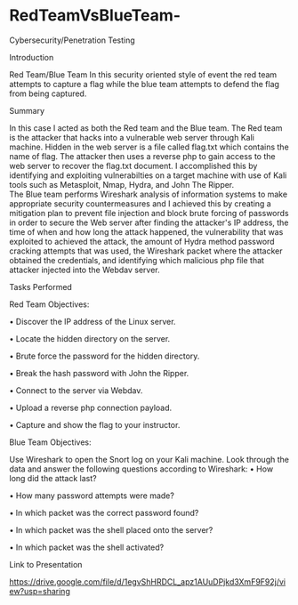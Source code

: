 # RedTeamVsBlueTeam-
Cybersecurity/Penetration Testing

Introduction

Red Team/Blue Team
    In this security oriented style of event the red team attempts to capture a flag while the blue team attempts to defend the flag from being captured.
    
Summary

  In this case I acted as both the Red team and the Blue team. The Red team is the attacker that hacks into a vulnerable web server through Kali machine. Hidden in the web server is a file called flag.txt which contains the name of flag. The attacker then uses a reverse php to gain access to the web server to recover the flag.txt document. I accomplished this by identifying and exploiting vulnerabilties on a target machine with use of Kali tools such as Metasploit, Nmap, Hydra, and John The Ripper.       
  The Blue team performs Wireshark analysis of information systems to make appropriate security countermeasures and I achieved this by creating a mitigation plan to prevent file injection and block brute forcing of passwords in order to secure the Web server after finding the attacker's IP address, the time of when and how long the attack happened, the vulnerability that was exploited to achieved the attack, the amount of Hydra method password cracking attempts that was used, the Wireshark packet where the attacker obtained the credentials, and identifying which malicious php file that attacker injected into the Webdav server.

Tasks Performed

Red Team Objectives:

•	Discover the lP address of the Linux server.

•	Locate the hidden directory on the server.

•	Brute force the password for the hidden directory.

•	Break the hash password with John the Ripper.

•	Connect to the server via Webdav.

•	Upload a reverse php connection payload.

•	Capture and show the flag to your instructor.

Blue Team Objectives:

Use Wireshark to open the Snort log on your Kali machine.
Look through the data and answer the following questions according to Wireshark:
•	How long did the attack last?

•	How many password attempts were made?

•	ln which packet was the correct password found?

•	In which packet was the shell placed onto the server?

•	In which packet was the shell activated?


Link to Presentation

https://drive.google.com/file/d/1egvShHRDCL_apz1AUuDPjkd3XmF9F92j/view?usp=sharing 

